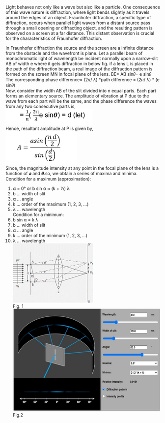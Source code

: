 
Light behaves not only like a wave but also like a particle. One consequence of this wave nature is diffraction, where light bends slightly as it travels around the edges of an object. Fraunhofer diffraction, a specific type of diffraction, occurs when parallel light waves from a distant source pass through a small opening or diffracting object, and the resulting pattern is observed on a screen at a far distance. This distant observation is crucial for the characteristics of Fraunhofer diffraction.

In Fraunhofer diffraction the source and the screen are a infinite distance from the obstacle and the wavefront is plane. Let a parallel beam of monochromatic light of wavelength be incident normally upon a narrow-slit AB of width e where it gets diffraction in below fig. if a lens L is placed in the path of the diffraction beam, a real image of the diffraction pattern is formed on the screen MN in focal plane of the lens. BE= AB sin𝜃= e sin𝜃 <br />
The corresponding phase difference= (2𝜋/ λ) *path difference 
      = (2𝜋/ λ) * (e sin𝜃) <br />
Now, consider the width AB of the slit divided into n equal parts. Each part forms an elementary source. The amplitude of vibration at P due to the wave from each part will be the same, and the phase difference the waves from any two consecutive parts is, 
![image1](images/image1.png)<br />
Hence, resultant amplitude at P is given by, <br />
![image2](images/image2.png)<br />
Since, the magnitude intensity at any point in the focal plane of the lens is a function of 𝒂 and 𝜽.so, we obtain a series of maxima and minima. <br />
Condition for a maximum (approximation):<br />
1. α = 0°   or   b sin α  ≈  (k + ½) λ <br />
2. b ... width of slit<br />
3. α ... angle<br />
4. k ... order of the maximum (1, 2, 3, ...)<br />
5. λ ... wavelength<br />
Condition for a minimum:<br />
1. b sin α  =  k λ<br />
2. b ... width of slit<br />
3. α ... angle<br />
4. k ... order of the minimum (1, 2, 3, ...)<br />
5. λ ... wavelength<br />
![image3](images/image3.png)<br />
Fig. 1<br />
![image4](images/image4.jpg)<br />
Fig.2 